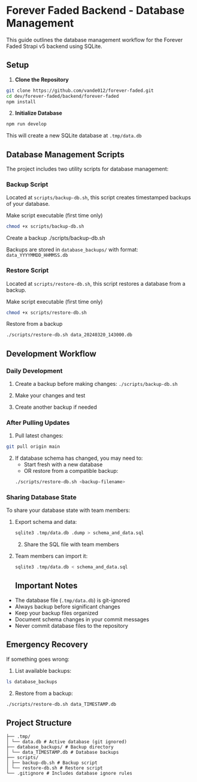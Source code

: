 # Forever Faded Backend - Database Management

This guide outlines the database management workflow for the Forever Faded Strapi v5 backend using SQLite.

## Setup

1. **Clone the Repository**
```bash
git clone https://github.com/vande012/forever-faded.git
cd dev/forever-faded/backend/forever-faded
npm install
```
2. **Initialize Database**
```bash
npm run develop
```
This will create a new SQLite database at `.tmp/data.db`

## Database Management Scripts

The project includes two utility scripts for database management:

### Backup Script
Located at `scripts/backup-db.sh`, this script creates timestamped backups of your database.

Make script executable (first time only)
```bash 
chmod +x scripts/backup-db.sh
```

Create a backup
./scripts/backup-db.sh


Backups are stored in `database_backups/` with format: `data_YYYYMMDD_HHMMSS.db`

### Restore Script
Located at `scripts/restore-db.sh`, this script restores a database from a backup.

Make script executable (first time only)
```bash
chmod +x scripts/restore-db.sh
```

Restore from a backup

```bash 
./scripts/restore-db.sh data_20240320_143000.db
```

## Development Workflow

### Daily Development
1. Create a backup before making changes:
```./scripts/backup-db.sh```

2. Make your changes and test

3. Create another backup if needed

### After Pulling Updates
1. Pull latest changes:

```bash
git pull origin main
```

2. If database schema has changed, you may need to:
   - Start fresh with a new database
   - OR restore from a compatible backup:
   ```bash
   ./scripts/restore-db.sh <backup-filename>
   ```

### Sharing Database State
To share your database state with team members:

1. Export schema and data:
   ```bash
   sqlite3 .tmp/data.db .dump > schema_and_data.sql
   ```

   2. Share the SQL file with team members

3. Team members can import it:
   ```bash
   sqlite3 .tmp/data.db < schema_and_data.sql
   ```
   ## Important Notes

- The database file (`.tmp/data.db`) is git-ignored
- Always backup before significant changes
- Keep your backup files organized
- Document schema changes in your commit messages
- Never commit database files to the repository

## Emergency Recovery

If something goes wrong:

1. List available backups:

```bash
ls database_backups
```

2. Restore from a backup:
```bash
./scripts/restore-db.sh data_TIMESTAMP.db
```

## Project Structure
```
├── .tmp/
│ └── data.db # Active database (git ignored)
├── database_backups/ # Backup directory
│ └── data_TIMESTAMP.db # Database backups
├── scripts/
│ ├── backup-db.sh # Backup script
│ └── restore-db.sh # Restore script
└── .gitignore # Includes database ignore rules
```
